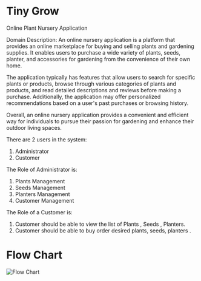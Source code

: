 # Tiny Grow 
Online Plant Nursery Application

Domain Description:
An online nursery application is a platform that provides an online marketplace for buying and selling plants and gardening supplies. It enables users to purchase a wide variety of plants, seeds, planter, and accessories for gardening from the convenience of their own home.

The application typically has features that allow users to search for specific plants or products, browse through various categories of plants and products, and read detailed descriptions and reviews before making a purchase. Additionally, the application may offer personalized recommendations based on a user's past purchases or browsing history.

Overall, an online nursery application provides a convenient and efficient way for individuals to pursue their passion for gardening and enhance their outdoor living spaces.

There are 2 users in the system:
1. Administrator 
2. Customer

The Role of Administrator is: 
1. Plants Management 
2. Seeds Management
3. Planters Management
4. Customer Management

The Role of a Customer is: 
1. Customer should be able to view the list of Plants , Seeds , Planters.
2. Customer should be able to buy order desired plants, seeds, planters .

# Flow Chart
![Flow Chart](https://user-images.githubusercontent.com/70317048/221398553-0416e539-cc7c-45be-adff-83136eb46f1f.png)
